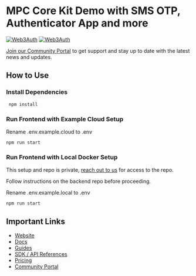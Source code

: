 # MPC Core Kit Demo with SMS OTP, Authenticator App and more

[![Web3Auth](https://img.shields.io/badge/Web3Auth-SDK-blue)](https://web3auth.io/docs/sdk/tkey)
[![Web3Auth](https://img.shields.io/badge/Web3Auth-Community-cyan)](https://community.web3auth.io)

[Join our Community Portal](https://community.web3auth.io/) to get support and stay up to date with the latest news and updates.

## How to Use

### Install Dependencies

```
 npm install
```

### Run Frontend with Example Cloud Setup

Rename .env.example.cloud to .env

```
npm run start
```

### Run Frontend with Local Docker Setup

This setup and repo is private, [reach out to us](https://calendly.com/web3auth/meeting-with-web3auth) for access to the repo. 

Follow instructions on the backend repo before proceeding.

Rename .env.example.local to .env

```
npm run start
```

## Important Links

- [Website](https://web3auth.io)
- [Docs](https://web3auth.io/docs)
- [Guides](https://web3auth.io/docs/guides)
- [SDK / API References](https://web3auth.io/docs/sdk)
- [Pricing](https://web3auth.io/pricing.html)
- [Community Portal](https://community.web3auth.io)

